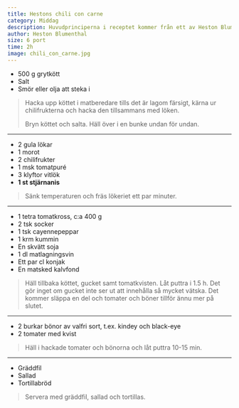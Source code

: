 ```yaml
---
title: Hestons chili con carne
category: Middag
description: Huvudprinciperna i receptet kommer från ett av Heston Blumenthals matlagningnsprogram, särskilt att ha i kummin och stjärnanis, att tomatkvisten innehåller en massa smak och att man ska koka mycket längre än man tror.
author: Heston Blumenthal
size: 6 port
time: 2h
image: chili_con_carne.jpg
---
```


- 500 g grytkött
- Salt
- Smör eller olja att steka i

> Hacka upp köttet i matberedare tills det är lagom färsigt, kärna ur chilifrukterna och hacka den tillsammans med löken.
> 
> Bryn köttet och salta. Häll över i en bunke undan för undan.

---

- 2 gula lökar
- 1 morot
- 2 chilifrukter
- 1 msk tomatpuré
- 3 klyftor vitlök
- **1 st stjärnanis**

> Sänk temperaturen och fräs lökeriet ett par minuter.

---

- 1 tetra tomatkross, c:a 400 g
- 2 tsk socker
- 1 tsk cayennepeppar
- 1 krm kummin
- En skvätt soja
- 1 dl matlagningsvin
- Ett par cl konjak
- En matsked kalvfond

> Häll tillbaka köttet, gucket samt tomatkvisten. Låt puttra i 1.5 h.
> Det gör inget om gucket inte ser ut att innehålla så mycket vätska. Det kommer släppa en del och tomater och böner tillför ännu mer på slutet.

---

- 2 burkar bönor av valfri sort, t.ex. kindey och black-eye
- 2 tomater med kvist

> Häll i hackade tomater och bönorna och låt puttra 10-15 min.

---

- Gräddfil
- Sallad
- Tortillabröd

> Servera med gräddfil, sallad och tortillas.

